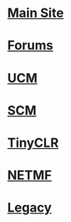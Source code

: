 # [Main Site](https://ghielectronics.com/)
# [Forums](https://forums.ghielectronics.com/)
# [UCM](hardware/ucm/intro.md)
# [SCM](hardware/scm/intro.md)
# [TinyCLR](software/tinyclr/intro.md)
# [NETMF](software/netmf/intro.md)
# [Legacy](legacy/intro.md)
